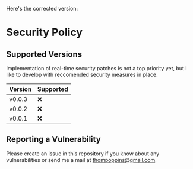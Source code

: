 Here's the corrected version:

# Security Policy

## Supported Versions

Implementation of real-time security patches is not a top priority yet, but I like to develop with reccomended security measures in place.


| Version  | Supported           |
| -------  | ------------------ |
| v0.0.3   | ❌                |
| v0.0.2   | ❌                |
| v0.0.1   | ❌                |

## Reporting a Vulnerability

Please create an issue in this repository if you know about any vulnerabilities or send me a mail at thompoppins@gmail.com.
